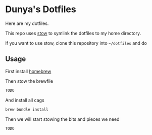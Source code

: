 # Dunya's Dotfiles

Here are my dotfiles.

This repo uses [stow](https://www.gnu.org/software/stow/) to symlink the dotfiles to my home directory.

If you want to use stow, clone this repository into `~/dotfiles` and do

## Usage

First install [homebrew](https://brew.sh)

Then stow the brewfile

```sh
TODO
```

And install all cags

```sh
brew bundle install
```

Then we will start stowing the bits and pieces we need

```sh
TODO
```
